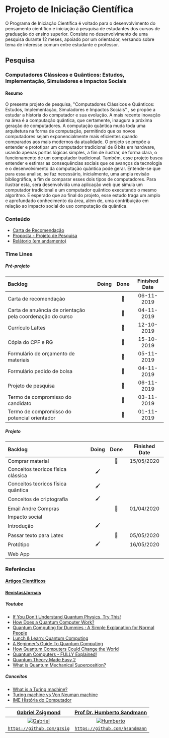# Projeto de Iniciação Científica

O Programa de Iniciação Científica é voltado para o desenvolvimento do pensamento científico e iniciação à pesquisa de estudantes dos cursos de graduação do ensino superior. Consiste no desenvolvimento de uma pesquisa durante 12 meses, apoiado por um orientador, versando sobre tema de interesse comum entre estudante e professor.

## Pesquisa

### Computadores Clássicos e Quânticos: Estudos, Implementação, Simuladores e Impactos Sociais

#### Resumo

O presente projeto de pesquisa, "Computadores Clássicos e Quânticos: Estudos, Implementação, Simuladores e Impactos Sociais" , se propõe a estudar a historia do computador e sua evolução. A mais recente inovação na área é a computação quântica, que certamente, inaugura a próxima geração de computadores. A computação quântica muda toda uma arquitetura na forma de computação, permitindo que os novos computadores sejam exponencialmente mais eficientes quando comparados aos mais modernos da atualidade. O projeto se propõe a entender e prototipar um computador tradicional de 8 bits em hardware, usando apenas portas lógicas simples, a fim de ilustrar, de forma clara, o funcionamento de um computador tradicional. Também, esse projeto busca entender e estimar as consequências sociais que os avanços da tecnologia e o desenvolvimento da computação quântica pode gerar. Entende-se que para essa analise, se faz necessário, inicialmente, uma ampla revisão bibliográfica, a fim de comparar esses dois tipos de computadores. Para ilustrar esta, sera desenvolvida uma aplicação web que simula um computador tradicional e um computador quântico executando o mesmo algoritmo. É esperado que ao final do projeto, esse estudo traga um amplo e aprofundado conhecimento da área, além de, uma contribuição em relação ao impacto social do uso computação da quântica.

### Conteúdo

- [Carta de Recomendação](https://drive.google.com/file/d/1MXZkaBesbQW2g_WaWSG85M8X1Zsa3bWK/view?usp=sharing)
- [Proposta - Projeto de Pesquisa](https://drive.google.com/file/d/1Fj6oEMw1DZtSEohj1P5LZT-rMY8O65uG/view?usp=sharing)
- [Relátorio (em andamento)](relatorio/main.pdf)

### Time Lines

##### Pré-projeto

| Backlog                                                   | Doing | Done | Finished Date |
| :-------------------------------------------------------- | :---: | :--: | :-----------: |
| Carta de recomendação                                     |       |  📄  |  06-11-2019   |
| Carta de anuência de orientação pela coordenação do curso |       |  📄  |  04-11-2019   |
| Currículo Lattes                                          |       |  📄  |  12-10-2019   |
| Cópia do CPF e RG                                         |       |  📄  |  15-10-2019   |
| Formulário de orçamento de materiais                      |       |  📄  |  05-11-2019   |
| Formulário pedido de bolsa                                |       |  📄  |  04-11-2019   |
| Projeto de pesquisa                                       |       |  📄  |  06-11-2019   |
| Termo de compromisso do candidato                         |       |  📄  |  03-11-2019   |
| Termo de compromisso do potencial orientador              |       |  📄  |  01-11-2019   |

##### Projeto

| Backlog                            | Doing | Done | Finished Date |
| :--------------------------------- | :---: | :--: | :-----------: |
| Comprar material                   |       |  📄  |  15/05/2020   |
| Conceitos teoricos física clássica |   🖌   |      |               |
| Conceitos teoricos física quântica |   🖌   |      |               |
| Conceitos de criptografia          |   🖌   |      |               |
| Email Andre Compras                |       |  📄  |  01/04/2020   |
| Impacto social                     |       |      |               |
| Introdução                         |   🖌   |      |               |
| Passar texto para Latex            |       |  📄  |  05/05/2020   |
| Protótipo                          |   🖌   |      |  16/05/2020   |
| Web App                            |       |      |               |

### Referências

#### [Artigos Científicos](https://drive.google.com/drive/folders/10tr7DVBDXhUS95Yhtqn8QRnDtbjrO6oZ?usp=sharing)

#### [Revistas/Jornais](https://drive.google.com/drive/folders/1tBOv73V5RPcxrWOQVBtOfLLAwgyqQ-u4?usp=sharing)

##### Youtube

- [If You Don't Understand Quantum Physics, Try This!](https://www.youtube.com/watch?v=Usu9xZfabPM)
- [How Does a Quantum Computer Work?](https://www.youtube.com/watch?v=g_IaVepNDT4)
- [Quantum Computing for Dummies : A Simple Explanation for Normal People](https://www.youtube.com/watch?v=lypnkNm0B4A)
- [Lunch & Learn: Quantum Computing](https://www.youtube.com/watch?v=7susESgnDv8)
- [A Beginner’s Guide To Quantum Computing](https://www.youtube.com/watch?v=JRIPV0dPAd4&feature=youtu.be)
- [How Quantum Computers Could Change the World](https://www.youtube.com/watch?v=kEJBxotcxRw&app=desktop)
- [Quantum Computers - FULLY Explained!](https://www.youtube.com/watch?v=PzL-oXxNGVM)
- [Quantum Theory Made Easy 2](https://www.youtube.com/watch?v=FlIrgE5T_g0&feature=youtu.be)
- [What is Quantum Mechanical Superposition?](https://www.youtube.com/watch?v=3E3QT-QU0bw&feature=youtu.be)

##### Conceitos

- [What is a Turing machine?](https://www.cl.cam.ac.uk/projects/raspberrypi/tutorials/turing-machine/one.html)
- [Turing machine vs Von Neuman machine](https://stackoverflow.com/questions/2782014/turing-machine-vs-von-neuman-machine)
- [IME História do Computador](https://www.ime.usp.br/~macmulti/historico/)

|                         <a href="https://www.linkedin.com/in/gzsig/" target="_blank">**Gabriel Zsigmond**</a>                          |   <a href="https://www.linkedin.com/in/hsandmann/" target="_blank">**Prof Dr. Humberto Sandmann**</a>   |
| :------------------------------------------------------------------------------------------------------------------------------------: | :-----------------------------------------------------------------------------------------------------: |
| [![Gabriel](https://avatars0.githubusercontent.com/u/45796046?s=400&u=0c756f32e5b3554fc112a7713b6421ba8e4edac0&v=4)](https://gzsig.io) | [![Humberto](https://avatars3.githubusercontent.com/u/20843348?s=400&v=4)](https://hsandmann.github.io) |
|                           <a href="https://github.com/gzsig" target="_blank">`https://github.com/gzsig`</a>                            |        <a href="https://github.com/hsandmann" target="_blank">`https://github.com/hsandmann`</a>        |
